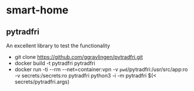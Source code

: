 # smart-home

## pytradfri

An excellent library to test the functionality

* git clone https://github.com/ggravlingen/pytradfri.git
* docker build -t pytradfri pytradfri
* docker run -ti --rm --net=container:vpn -v `pwd`/pytradfri:/usr/src/app:ro -v secrets:/secrets:ro pytradfri python3 -i -m pytradfri $(< secrets/pytradfri.args)